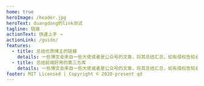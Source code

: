 ```yaml
---
home: true
heroImage: /header.jpg
heroText: duangdong的link测试
tagline: 链接
actionText: 快速上手 →
actionLink: /guide/
features:
  - title: 总结优质博主的链接
    details: 一些博文会来自一些大佬或者是公众号的文章，将其总结汇总，如有侵权告知会删除滴。
  - title: 总结前端好用的第三方库
    details: 一些博文会来自一些大佬或者是公众号的文章，将其总结汇总，如有侵权告知会删除滴。
footer: MIT Licensed | Copyright © 2020-present qd
---
```

